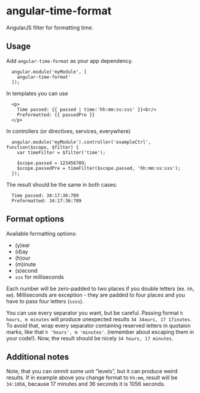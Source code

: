 angular-time-format
===================

AngularJS filter for formatting time.

## Usage ##
Add `angular-time-format` as your app dependency.

```
  angular.module('myModule', [
    angular-time-format'
  ]);
```

In templates you can use
```
  <p>
    Time passed: {{ passed | time:'hh:mm:ss:sss' }}<br/>
    Preformatted: {{ passedPre }}
  </p>
```

In controllers (or directives, services, everywhere)
```
  angular.module('myModule').controller('exampleCtrl', function($scope, $filter) {
    var timeFilter = $filter('time');
    
    $scope.passed = 123456789;
    $scope.passedPre = timeFilter($scope.passed, 'hh:mm:ss:sss');
  });
```

The result should be the same in both cases:
```
  Time passed: 34:17:36:789
  Preformatted: 34:17:36:789
```

## Format options ##
Available formatting options:
 * (y)ear
 * (d)ay
 * (h)our
 * (m)inute
 * (s)econd
 * `sss` for milliseconds

Each number will be zero-padded to two places if you double letters (ex. `hh`, `mm`). Milliseconds are exception - they are padded to four places and you have to pass four letters (`ssss`).

You can use every separator you want, but be careful. Passing format `h hours, m minutes` will produce unexpected results `34 34ours, 17 17inutes`. To avoid that, wrap every separator containing reserved letters in quotaion marks, like that `h 'hours', m 'minutes'`. (remember about escaping them in your code!). Now, the result should be nicely `34 hours, 17 minutes`.

## Additional notes ##
Note, that you can ommit some unit "levels", but it can produce weird results. If in example above you change format to `hh:mm`, result will be `34:1056`, because 17 minutes and 36 seconds it is 1056 seconds.
 
